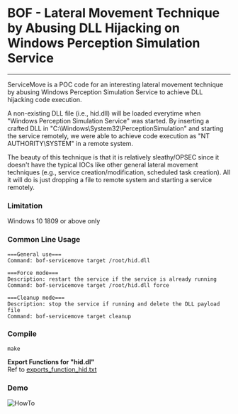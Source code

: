 # BOF - Lateral Movement Technique by Abusing DLL Hijacking on Windows Perception Simulation Service
----
ServiceMove is a POC code for an interesting lateral movement technique by abusing Windows Perception Simulation Service to achieve DLL hijacking code execution.

A non-existing DLL file (i.e., hid.dll) will be loaded everytime when "Windows Perception Simulation Service" was started. By inserting a crafted DLL in "C:\Windows\System32\PerceptionSimulation" and starting the service remotely, we were able to achieve code execution as "NT AUTHORITY\SYSTEM" in a remote system.

The beauty of this technique is that it is relatively sleathy/OPSEC since it doesn't have the typical IOCs like other general lateral movement techniques (e.g., service creation/modification, scheduled task creation). All it will do is just dropping a file to remote system and starting a service remotely.

### Limitation

Windows 10 1809 or above only

### Common Line Usage
```
===General use===  
Command: bof-servicemove target /root/hid.dll  

===Force mode===  
Description: restart the service if the service is already running  
Command: bof-servicemove target /root/hid.dll force

===Cleanup mode===  
Description: stop the service if running and delete the DLL payload file  
Command: bof-servicemove target cleanup
```

### Compile

`make`

**Export Functions for "hid.dl"**  
Ref to [exports_function_hid.txt](https://github.com/netero1010/ServiceMove-BOF/blob/main/exports_function_hid.txt)

### Demo

![HowTo](https://github.com/netero1010/ServiceMove-BOF/raw/main/demo.gif)

